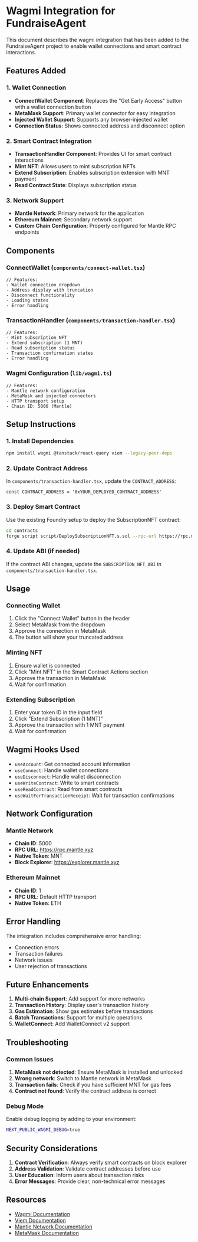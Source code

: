# Wagmi Integration for FundraiseAgent

This document describes the wagmi integration that has been added to the FundraiseAgent project to enable wallet connections and smart contract interactions.

## Features Added

### 1. Wallet Connection
- **ConnectWallet Component**: Replaces the "Get Early Access" button with a wallet connection button
- **MetaMask Support**: Primary wallet connector for easy integration
- **Injected Wallet Support**: Supports any browser-injected wallet
- **Connection Status**: Shows connected address and disconnect option

### 2. Smart Contract Integration
- **TransactionHandler Component**: Provides UI for smart contract interactions
- **Mint NFT**: Allows users to mint subscription NFTs
- **Extend Subscription**: Enables subscription extension with MNT payment
- **Read Contract State**: Displays subscription status

### 3. Network Support
- **Mantle Network**: Primary network for the application
- **Ethereum Mainnet**: Secondary network support
- **Custom Chain Configuration**: Properly configured for Mantle RPC endpoints

## Components

### ConnectWallet (`components/connect-wallet.tsx`)
```tsx
// Features:
- Wallet connection dropdown
- Address display with truncation
- Disconnect functionality
- Loading states
- Error handling
```

### TransactionHandler (`components/transaction-handler.tsx`)
```tsx
// Features:
- Mint subscription NFT
- Extend subscription (1 MNT)
- Read subscription status
- Transaction confirmation states
- Error handling
```

### Wagmi Configuration (`lib/wagmi.ts`)
```tsx
// Features:
- Mantle network configuration
- MetaMask and injected connectors
- HTTP transport setup
- Chain ID: 5000 (Mantle)
```

## Setup Instructions

### 1. Install Dependencies
```bash
npm install wagmi @tanstack/react-query viem --legacy-peer-deps
```

### 2. Update Contract Address
In `components/transaction-handler.tsx`, update the `CONTRACT_ADDRESS`:
```tsx
const CONTRACT_ADDRESS = '0xYOUR_DEPLOYED_CONTRACT_ADDRESS'
```

### 3. Deploy Smart Contract
Use the existing Foundry setup to deploy the SubscriptionNFT contract:
```bash
cd contracts
forge script script/DeploySubscriptionNFT.s.sol --rpc-url https://rpc.mantle.xyz --broadcast --verify
```

### 4. Update ABI (if needed)
If the contract ABI changes, update the `SUBSCRIPTION_NFT_ABI` in `components/transaction-handler.tsx`.

## Usage

### Connecting Wallet
1. Click the "Connect Wallet" button in the header
2. Select MetaMask from the dropdown
3. Approve the connection in MetaMask
4. The button will show your truncated address

### Minting NFT
1. Ensure wallet is connected
2. Click "Mint NFT" in the Smart Contract Actions section
3. Approve the transaction in MetaMask
4. Wait for confirmation

### Extending Subscription
1. Enter your token ID in the input field
2. Click "Extend Subscription (1 MNT)"
3. Approve the transaction with 1 MNT payment
4. Wait for confirmation

## Wagmi Hooks Used

- `useAccount`: Get connected account information
- `useConnect`: Handle wallet connections
- `useDisconnect`: Handle wallet disconnection
- `useWriteContract`: Write to smart contracts
- `useReadContract`: Read from smart contracts
- `useWaitForTransactionReceipt`: Wait for transaction confirmations

## Network Configuration

### Mantle Network
- **Chain ID**: 5000
- **RPC URL**: https://rpc.mantle.xyz
- **Native Token**: MNT
- **Block Explorer**: https://explorer.mantle.xyz

### Ethereum Mainnet
- **Chain ID**: 1
- **RPC URL**: Default HTTP transport
- **Native Token**: ETH

## Error Handling

The integration includes comprehensive error handling:
- Connection errors
- Transaction failures
- Network issues
- User rejection of transactions

## Future Enhancements

1. **Multi-chain Support**: Add support for more networks
2. **Transaction History**: Display user's transaction history
3. **Gas Estimation**: Show gas estimates before transactions
4. **Batch Transactions**: Support for multiple operations
5. **WalletConnect**: Add WalletConnect v2 support

## Troubleshooting

### Common Issues

1. **MetaMask not detected**: Ensure MetaMask is installed and unlocked
2. **Wrong network**: Switch to Mantle network in MetaMask
3. **Transaction fails**: Check if you have sufficient MNT for gas fees
4. **Contract not found**: Verify the contract address is correct

### Debug Mode
Enable debug logging by adding to your environment:
```bash
NEXT_PUBLIC_WAGMI_DEBUG=true
```

## Security Considerations

1. **Contract Verification**: Always verify smart contracts on block explorer
2. **Address Validation**: Validate contract addresses before use
3. **User Education**: Inform users about transaction risks
4. **Error Messages**: Provide clear, non-technical error messages

## Resources

- [Wagmi Documentation](https://wagmi.sh/)
- [Viem Documentation](https://viem.sh/)
- [Mantle Network Documentation](https://docs.mantle.xyz/)
- [MetaMask Documentation](https://docs.metamask.io/)
